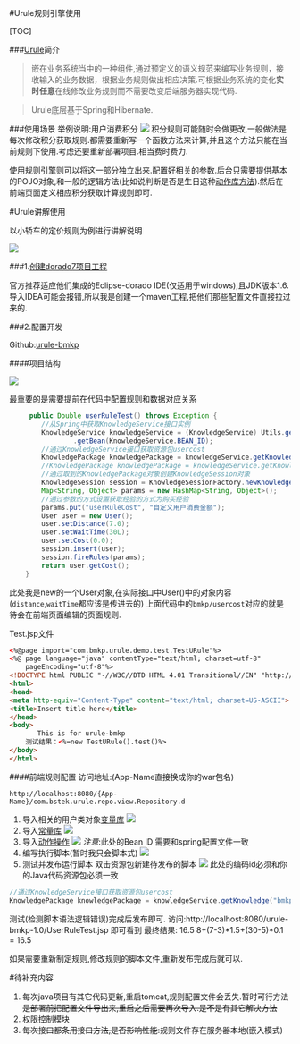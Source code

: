 #Urule规则引擎使用

[TOC]

###[Urule](http://www.bstek.com/products/urule)简介
>嵌在业务系统当中的一种组件,通过预定义的语义规范来编写业务规则，接收输入的业务数据，根据业务规则做出相应决策.可根据业务系统的变化**实时任意**在线修改业务规则而不需要改变后端服务器实现代码.

>Urule底层基于Spring和Hibernate.

    

###使用场景
举例说明:用户消费积分
![](http://wiki.bsdn.org/download/attachments/71532859/F9F5F2CD-ACE9-4026-8C34-D7C8A4844227.png?version=1&modificationDate=1434355537000&api=v2&effects=border-simple,shadow-kn)
积分规则可能随时会做更改,一般做法是每次修改积分获取规则.都需要重新写一个函数方法来计算,并且这个方法只能在当前规则下使用.考虑还要重新部署项目.相当费时费力.

使用规则引擎则可以将这一部分独立出来.配置好相关的参数.后台只需要提供基本的POJO对象,和一般的逻辑方法(比如说判断是否是生日这种[动作库方法](http://wiki.bsdn.org/pages/viewpage.action?pageId=69828714)).然后在前端页面定义相应积分获取计算规则即可.

#Urule讲解使用

以小轿车的定价规则为例进行讲解说明

![](http://7xor08.com1.z0.glb.clouddn.com/bmkp_2016.7.11.png)

###1.[创建dorado7项目工程](http://wiki.bsdn.org/pages/viewpage.action?pageId=8356049)

官方推荐适应他们集成的Eclipse-dorado IDE(仅适用于windows),且JDK版本1.6.
导入IDEA可能会报错,所以我是创建一个maven工程,把他们那些配置文件直接拉过来的.


###2.配置开发

Github:[urule-bmkp](https://github.com/jiang7462582/urule-bmkp)

####项目结构

![](http://7xor08.com1.z0.glb.clouddn.com/urlue-bmkp-struct.png)

最重要的是需要提前在代码中配置规则和数据对应关系

```java
	 public Double userRuleTest() throws Exception {
        //从Spring中获取KnowledgeService接口实例
        KnowledgeService knowledgeService = (KnowledgeService) Utils.getApplicationContext()
                .getBean(KnowledgeService.BEAN_ID);
        //通过KnowledgeService接口获取资源包usercost
        KnowledgePackage knowledgePackage = knowledgeService.getKnowledge("bmkp/usercost");
        //KnowledgePackage knowledgePackage = knowledgeService.getKnowledge("rs-exp");
        //通过取到的KnowledgePackage对象创建KnowledgeSession对象
        KnowledgeSession session = KnowledgeSessionFactory.newKnowledgeSession(knowledgePackage);
        Map<String, Object> params = new HashMap<String, Object>();
        //通过参数的方式设置获取经验的方式为购买经验
        params.put("userRuleCost", "自定义用户消费金额");
        User user = new User();
        user.setDistance(7.0);
        user.setWaitTime(30L);
        user.setCost(0.0);
        session.insert(user);
        session.fireRules(params);
        return user.getCost();
    }
```

此处我是new的一个User对象,在实际接口中User()中的对象内容(`distance`,`waitTime`都应该是传进去的)
上面代码中的`bmkp/usercost`对应的就是待会在前端页面编辑的页面规则.

Test.jsp文件

```html
<%@page import="com.bmkp.urule.demo.test.TestURule"%>
<%@ page language="java" contentType="text/html; charset=utf-8"
    pageEncoding="utf-8"%>
<!DOCTYPE html PUBLIC "-//W3C//DTD HTML 4.01 Transitional//EN" "http://www.w3.org/TR/html4/loose.dtd">
<html>
<head>
<meta http-equiv="Content-Type" content="text/html; charset=US-ASCII">
<title>Insert title here</title>
</head>
<body>
       This is for urule-bmkp
	测试结果：<%=new TestURule().test()%>
</body>
</html>
```

####前端规则配置
访问地址:(App-Name直接换成你的war包名)
```http
http://localhost:8080/{App-Name}/com.bstek.urule.repo.view.Repository.d
```

1. 导入相关的用户类对象[变量库](http://wiki.bsdn.org/pages/viewpage.action?pageId=69828686)
![](http://7xor08.com1.z0.glb.clouddn.com/urule-bmkp-bianliang.png)
2. 导入[常量库](http://wiki.bsdn.org/pages/viewpage.action?pageId=69828690)
![](http://7xor08.com1.z0.glb.clouddn.com/urule-bmkp-changliang.png)
3. 导入[动作操作](http://wiki.bsdn.org/pages/viewpage.action?pageId=69828714)
![](http://7xor08.com1.z0.glb.clouddn.com/urule-bmkp-action.png)
*注意*:此处的Bean ID 需要和spring配置文件一致
4. 编写执行脚本(暂时我只会脚本式)
![](http://7xor08.com1.z0.glb.clouddn.com/urule-bmkp-jiaoben.png)
5. 测试并发布运行脚本
 双击资源包新建待发布的脚本
![](http://7xor08.com1.z0.glb.clouddn.com/urule-bmkp-fabu.png) 
此处的编码id必须和你的Java代码资源包必须一致
```java
//通过KnowledgeService接口获取资源包usercost
KnowledgePackage knowledgePackage = knowledgeService.getKnowledge("bmkp/usercost");
```
测试(检测脚本语法逻辑错误)完成后发布即可.
访问:http://localhost:8080/urule-bmkp-1.0/UserRuleTest.jsp 即可看到
最终结果: 16.5
8+(7-3)*1.5+(30-5)*0.1 = 16.5

如果需要重新制定规则,修改规则的脚本文件,重新发布完成后就可以.

#待补充内容
1. ~~每次java项目有其它代码更新,重启tomcat,规则配置文件会丢失.暂时可行方法是部署前把配置文件导出来,重启之后需要再次导入.是不是有其它解决方法~~
2. 权限控制模块
3. ~~每次接口都条用接口方法,是否影响性能~~:规则文件存在服务器本地(嵌入模式)





